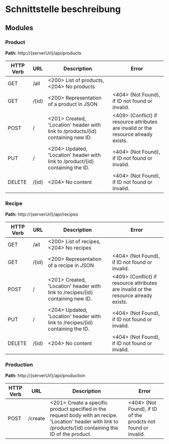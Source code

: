 # Schnittstelle beschreibung

## Modules

### Product
**Path:** http://{serverUrl}/api/products

| HTTP Verb | URL | Description | Error |
|-|-|-|-|
| GET | /all | <200> List of products,<204> No products |  |
| GET | /{id} | <200> Representation of a product in JSON | <404> (Not Found), if ID not found or invalid. |
| POST | / | <201> Created, 'Location' header with link to /products/{id} containing new ID. | <409> (Conflict) if resource attributes are invalid or the resource already exists. |
| PUT | / | <204> Updated, 'Location' header with link to /product/{id} containing the ID. | <404> (Not Found), if ID not found or invalid. |
| DELETE | /{id} | <204> No content | <404> (Not Found), if ID not found or invalid. |

### Recipe

**Path:** http://{serverUrl}/api/recipes

| HTTP Verb | URL   | Description                                                  | Error                                                        |
| --------- | ----- | ------------------------------------------------------------ | ------------------------------------------------------------ |
| GET       | /all  | <200> List of recipes,<204> No recipes                       |                                                              |
| GET       | /{id} | <200> Representation of a recipe in JSON                     | <404> (Not Found), if ID not found or invalid.               |
| POST      | /     | <201> Created, 'Location' header with link to /recipes/{id} containing new ID. | <409> (Conflict) if resource attributes are invalid or the resource already exists. |
| PUT       | /     | <204> Updated, 'Location' header with link to /recipes/{id} containing the ID. | <404> (Not Found), if ID not found or invalid.               |
| DELETE    | /{id} | <204> No content                                             | <404> (Not Found), if ID not found or invalid.               |

### Production

**Path:** http://{serverUrl}/api/production

| HTTP Verb | URL     | Description                                                  | Error                                                        |
| --------- | ------- | ------------------------------------------------------------ | ------------------------------------------------------------ |
| POST      | /create | <201> Create a specific product specified in the request body with an recipe. 'Location' header with link to /products/{id} containing the ID of the product. | <404> (Not Found), if ID of the prodcts not found or invalid. |

